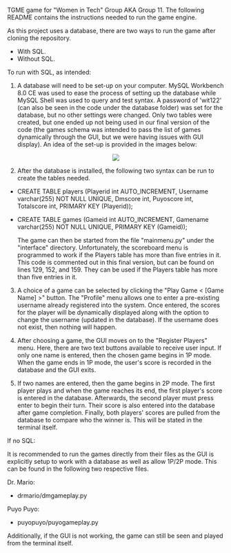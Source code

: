 TGME game for "Women in Tech" Group AKA Group 11. The following README contains the instructions needed to run the game engine.

As this project uses a database, there are two ways to run the game after cloning the repository.
- With SQL.
- Without SQL.

To run with SQL, as intended:
1. A database will need to be set-up on your computer. MySQL Workbench 8.0 CE was used to ease the process of setting
up the database while MySQL Shell was used to query and test syntax. A password of 'wit122' (can also be seen in the
code under the database folder) was set for the database, but no other settings were changed. Only two tables were
created, but one ended up not being used in our final version of the code (the games schema was intended to pass the 
list of games dynamically through the GUI, but we were having issues with GUI display). An idea of the set-up is
provided in the images below:
<p align="center">
  <img src="https://i.imgur.com/E2UulYF.png">
</p>

2. After the database is installed, the following two syntax can be run to create the tables needed.

- CREATE TABLE players (Playerid int AUTO_INCREMENT, Username varchar(255) NOT NULL UNIQUE, Dmscore int, Puyoscore int, Totalscore int, PRIMARY KEY (Playerid));
- CREATE TABLE games (Gameid int AUTO_INCREMENT, Gamename varchar(255) NOT NULL UNIQUE, PRIMARY KEY (Gameid));

  The game can then be started from the file "mainmenu.py" under the "interface" directory. Unfortunately, 
  the scoreboard menu is programmed to work if the Players table has more than five entries in it. 
  This code is commented out in this final version, but can be found on lines 129, 152, and 159. They can be
  used if the Players table has more than five entries in it.

3. A choice of a game can be selected by clicking the "Play Game < [Game Name] >" button. The "Profile" menu allows one
to enter a pre-existing username already registered into the system. Once entered, the scores for the player will be
dynamically displayed along with the option to change the username (updated in the database). If the username does not
exist, then nothing will happen.

4. After choosing a game, the GUI moves on to the "Register Players" menu. Here, there are two text buttons available
to receive user input. If only one name is entered, then the chosen game begins in 1P mode. When the game ends in 1P 
mode, the user's score is recorded in the database and the GUI exits.

5. If two names are entered, then the game begins in 2P mode. The first player plays and when the game reaches its end,
the first player's score is entered in the database. Afterwards, the second player must press enter to begin their
turn. Their score is also entered into the database after game completion. Finally, both players' scores are pulled
from the database to compare who the winner is. This will be stated in the terminal itself.

If no SQL:

It is recommended to run the games directly from their files as the GUI is explicitly setup to work with a database as
well as allow 1P/2P mode.
This can be found in the following two respective files.

Dr. Mario:
- drmario/dmgameplay.py

Puyo Puyo:
- puyopuyo/puyogameplay.py

Additionally, if the GUI is not working, the game can still be seen and played from the terminal itself.
